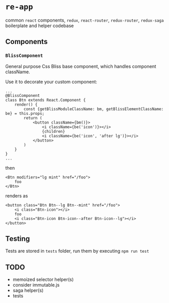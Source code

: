 # `re-app`

common `react` components, `redux`, `react-router`, `redux-router`, `redux-saga` boilerplate and helper codebase


## Components

### `BlissComponent`

General purpose Css Bliss base component, which handles component className.

Use it to decorate your custom component:

    ...
    @BlissComponent
    class Btn extends React.Component {
        render() {
            const {getBlissModuleClassName: bm, getBlissElementClassName: be} = this.props;
            return (
                <button className={bm()}>
                    <i className={be('icon')}></i>
                    {children}
                    <i className={be('icon', 'after lg')}></i>
                </button>
            )
        }
    }
    ...
    
then

    <Btn modifiers="lg mint" href="/foo">
        foo
    </Btn>
    
renders as
    
    <button class="Btn Btn--lg Btn--mint" href="/foo">
        <i class="Btn-icon"></i>
        foo
        <i class="Btn-icon Btn-icon--after Btn-icon--lg"></i>
    </button>

## Testing

Tests are stored in `tests` folder, run them by executing `npm run test`

## TODO

- memoized selector helper(s)
- consider immutable.js
- saga helper(s)
- tests

